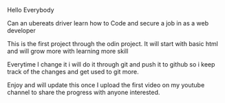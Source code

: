 Hello Everybody

Can an ubereats driver learn how to Code and secure a job in as a web developer

This is the first project through the odin project. It will start with basic html and will grow more with learning more skill

Everytime I change it i will do it through git and push it to github so i keep track of the changes and get used to git more.

Enjoy and will update this once I upload the first video on my youtube channel to share the progress with anyone interested.